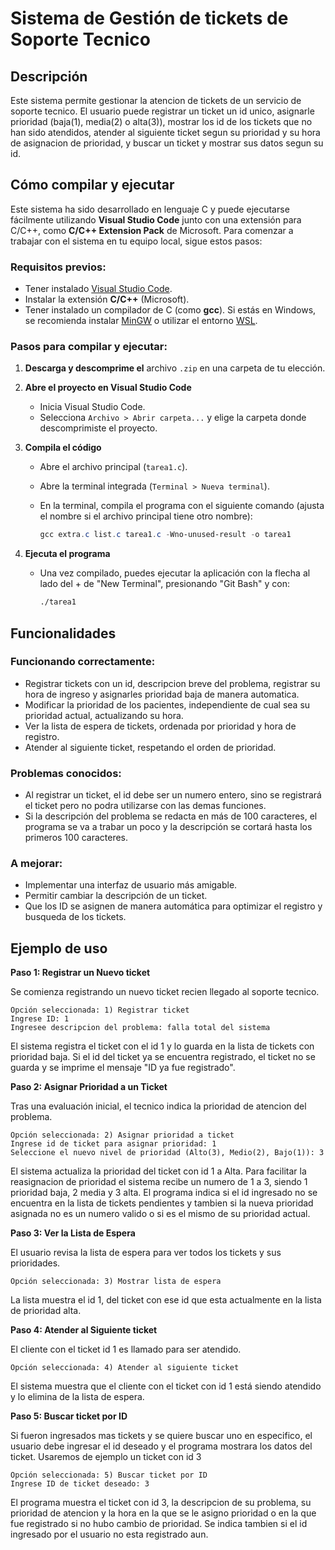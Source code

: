# Sistema de Gestión de tickets de Soporte Tecnico

## Descripción

Este sistema permite gestionar la atencion de tickets de un servicio de soporte tecnico. El usuario puede registrar un ticket un id unico, asignarle prioridad (baja(1), media(2) o alta(3)), mostrar los id de los tickets que no han sido atendidos, atender al siguiente ticket segun su prioridad y su hora de asignacion de prioridad, y buscar un ticket y mostrar sus datos segun su id.

## Cómo compilar y ejecutar

Este sistema ha sido desarrollado en lenguaje C y puede ejecutarse fácilmente utilizando **Visual Studio Code** junto con una extensión para C/C++, como **C/C++ Extension Pack** de Microsoft. Para comenzar a trabajar con el sistema en tu equipo local, sigue estos pasos:

### Requisitos previos:

- Tener instalado [Visual Studio Code](https://code.visualstudio.com/).
- Instalar la extensión **C/C++** (Microsoft).
- Tener instalado un compilador de C (como **gcc**). Si estás en Windows, se recomienda instalar [MinGW](https://www.mingw-w64.org/) o utilizar el entorno [WSL](https://learn.microsoft.com/en-us/windows/wsl/).

### Pasos para compilar y ejecutar:

1. **Descarga y descomprime el** archivo `.zip` en una carpeta de tu elección.
2. **Abre el proyecto en Visual Studio Code**
    - Inicia Visual Studio Code.
    - Selecciona `Archivo > Abrir carpeta...` y elige la carpeta donde descomprimiste el proyecto.
3. **Compila el código**
    - Abre el archivo principal (`tarea1.c`).
    - Abre la terminal integrada (`Terminal > Nueva terminal`).
    - En la terminal, compila el programa con el siguiente comando (ajusta el nombre si el archivo principal tiene otro nombre):
        
        ```powershell
        gcc extra.c list.c tarea1.c -Wno-unused-result -o tarea1
        ```
        
4. **Ejecuta el programa**
    - Una vez compilado, puedes ejecutar la aplicación con la flecha al lado del + de "New Terminal", presionando "Git Bash" y con:
        
        ```bash
        ./tarea1
        ```
        

## Funcionalidades

### Funcionando correctamente:

- Registrar tickets con un id, descripcion breve del problema, registrar su hora de ingreso y asignarles prioridad baja de manera automatica.
- Modificar la prioridad de los pacientes, independiente de cual sea su prioridad actual, actualizando su hora.
- Ver la lista de espera de tickets, ordenada por prioridad y hora de registro.
- Atender al siguiente ticket, respetando el orden de prioridad.

### Problemas conocidos:

- Al registrar un ticket, el id debe ser un numero entero, sino se registrará el ticket pero no podra utilizarse con las demas funciones.
- Si la descripción del problema se redacta en más de 100 caracteres, el programa se va a trabar un poco y la descripción se cortará hasta los primeros 100 caracteres.

### A mejorar:

- Implementar una interfaz de usuario más amigable.
- Permitir cambiar la descripción de un ticket.
- Que los ID se asignen de manera automática para optimizar el registro y busqueda de los tickets.

## Ejemplo de uso

**Paso 1: Registrar un Nuevo ticket**

Se comienza registrando un nuevo ticket recien llegado al soporte tecnico.

```
Opción seleccionada: 1) Registrar ticket
Ingrese ID: 1
Ingresee descripcion del problema: falla total del sistema
```

El sistema registra el ticket con el id 1 y lo guarda en la lista de tickets con prioridad baja.
Si el id del ticket ya se encuentra registrado, el ticket no se guarda y se imprime el mensaje "ID ya fue registrado".

**Paso 2: Asignar Prioridad a un Ticket**

Tras una evaluación inicial, el tecnico indica la prioridad de atencion del problema.

```
Opción seleccionada: 2) Asignar prioridad a ticket
Ingrese id de ticket para asignar prioridad: 1
Seleccione el nuevo nivel de prioridad (Alto(3), Medio(2), Bajo(1)): 3
```

El sistema actualiza la prioridad del ticket con id 1 a Alta. Para facilitar la reasignacion de prioridad el sistema recibe un numero de 1 a 3, siendo 1 prioridad baja, 2 media y 3 alta. El programa indica si el id ingresado no se encuentra en la lista de tickets pendientes y tambien si la nueva prioridad asignada no es un numero valido o si es el mismo de su prioridad actual.

**Paso 3: Ver la Lista de Espera**

El usuario revisa la lista de espera para ver todos los tickets y sus prioridades.

```
Opción seleccionada: 3) Mostrar lista de espera
```

La lista muestra el id 1, del ticket con ese id que esta actualmente en la lista de prioridad alta.

**Paso 4: Atender al Siguiente ticket**

El cliente con el ticket id 1 es llamado para ser atendido.

```
Opción seleccionada: 4) Atender al siguiente ticket
```

El sistema muestra que el cliente con el ticket con id 1 está siendo atendido y lo elimina de la lista de espera.

**Paso 5: Buscar ticket por ID**

Si fueron ingresados mas tickets y se quiere buscar uno en especifico, el usuario debe ingresar el id deseado y el programa mostrara los datos del ticket. Usaremos de ejemplo un ticket con id 3

```
Opción seleccionada: 5) Buscar ticket por ID
Ingrese ID de ticket deseado: 3
```
El programa muestra el ticket con id 3, la descripcion de su problema, su prioridad de atencion y la hora en la que se le asigno prioridad o en la que fue registrado si no hubo cambio de prioridad. Se indica tambien si el id ingresado por el usuario no esta registrado aun.

